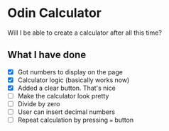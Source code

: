 # Odin Calculator
Will I be able to create a calculator after all this time?

## What I have done
 - [x] Got numbers to display on the page
 - [x] Calculator logic (basically works now)
 - [x] Added a clear button. That's nice
 - [ ] Make the calculator look pretty
 - [ ] Divide by zero
 - [ ] User can insert decimal numbers
 - [ ] Repeat calculation by pressing `=` button
